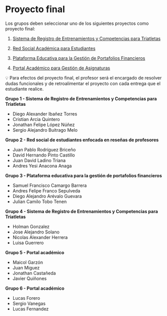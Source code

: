 # Proyecto final

Los grupos deben seleccionar uno de los siguientes proyectos como proyecto final:

1. [Sistema de Registro de Entrenamientos y Competencias para Triatletas](Proyecto%20final%2FSistema%20de%20Registro%20de%20Entrenamientos%20y%20Competencias%20para%20Triatletas.md)

2. [Red Social Académica para Estudiantes](Proyecto%20final%2FRed%20Social%20Acad%C3%A9mica%20para%20Estudiantes.md)

3. [Plataforma Educativa para la Gestión de Portafolios Financieros](Proyecto%20final%2FPlataforma%20Educativa%20para%20la%20Gesti%C3%B3n%20de%20Portafolios%20Financieros.md)

4. [Portal Académico para Gestión de Asignaturas](Proyecto%20final%2FPortal%20Acad%C3%A9mico%20para%20Gesti%C3%B3n%20de%20Asignaturas.md)

<aside>

💡 Para efectos del proyecto final, el profesor será el encargado de resolver dudas funcionales y de retroalimentar el proyecto con cada entrega que el estudiante realice.

</aside>

**Grupo 1 - Sistema de Registro de Entrenamientos y Competencias para Triatletas**

- Diego Alexander Ibañez Torres
- Cristian Arcia Quintero
- Jonathan Felipe López Núñez
- Sergio Alejandro Buitrago Melo

**Grupo 2 - Red social de estudiantes enfocada en reseñas de profesores**

- Juan Pablo Rodríguez Briceño
- David Hernando Pinto Castillo
- Juan David Ladino Triana
- Andres Yesi Anacona Anaga

**Grupo 3 - Plataforma educativa para la gestión de portafolios financieros**

- Samuel Francisco Camargo Barrera
- Andres Felipe Franco Sepulveda
- Diego Alejandro Arévalo Guevara
- Julian Camilo Tobo Tenen

**Grupo 4 - Sistema de Registro de Entrenamientos y Competencias para Triatletas**
- Holman Gonzalez
- Jose Alejandro Solano
- Nicolas Alexander Herrera
- Luisa Guerrero

**Grupo 5 - Portal académico**
- Maicol Garzón
- Juan Miguez
- Jonathan Castañeda
- Javier Quiñones

**Grupo 6 - Portal académico**
- Lucas Forero
- Sergio Vanegas
- Lucas Fernandez

